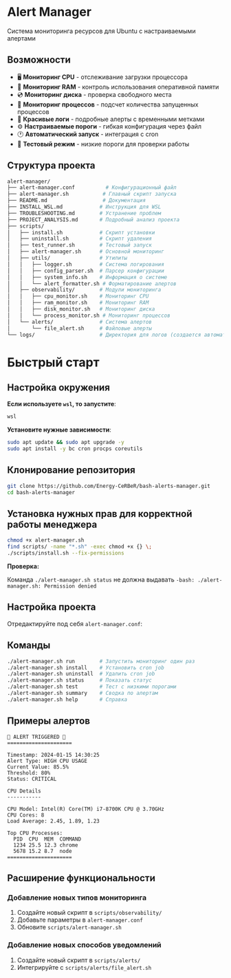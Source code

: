 # Alert Manager

Система мониторинга ресурсов для Ubuntu с настраиваемыми алертами

## Возможности

- 🖥️ **Мониторинг CPU** - отслеживание загрузки процессора
- 💾 **Мониторинг RAM** - контроль использования оперативной памяти  
- 💿 **Мониторинг диска** - проверка свободного места
- 🔄 **Мониторинг процессов** - подсчет количества запущенных процессов
- 📝 **Красивые логи** - подробные алерты с временными метками
- ⚙️ **Настраиваемые пороги** - гибкая конфигурация через файл
- 🕐 **Автоматический запуск** - интеграция с cron
- 🧪 **Тестовый режим** - низкие пороги для проверки работы

## Структура проекта

```bash
alert-manager/
├── alert-manager.conf          # Конфигурационный файл
├── alert-manager.sh           # Главный скрипт запуска
├── README.md                  # Документация
├── INSTALL_WSL.md            # Инструкция для WSL
├── TROUBLESHOOTING.md        # Устранение проблем
├── PROJECT_ANALYSIS.md       # Подробный анализ проекта
├── scripts/
│   ├── install.sh            # Скрипт установки
│   ├── uninstall.sh          # Скрипт удаления
│   ├── test_runner.sh        # Тестовый запуск
│   ├── alert-manager.sh      # Основной мониторинг
│   ├── utils/                # Утилиты
│   │   ├── logger.sh         # Система логирования
│   │   ├── config_parser.sh  # Парсер конфигурации
│   │   ├── system_info.sh    # Информация о системе
│   │   └── alert_formatter.sh # Форматирование алертов
│   ├── observability/        # Модули мониторинга
│   │   ├── cpu_monitor.sh    # Мониторинг CPU
│   │   ├── ram_monitor.sh    # Мониторинг RAM
│   │   ├── disk_monitor.sh   # Мониторинг диска
│   │   └── process_monitor.sh # Мониторинг процессов
│   └── alerts/               # Система алертов
│       └── file_alert.sh     # Файловые алерты
└── logs/                     # Директория для логов (создается автоматически)               # Директория для логов (создается автоматически)
```

# Быстрый старт

## Настройка окружения

**Если используете `wsl`, то запустите**:

```powershell
wsl
```

**Установите нужные зависимости**:

```bash
sudo apt update && sudo apt upgrade -y
sudo apt install -y bc cron procps coreutils
```

## Клонирование репозитория

```bash
git clone https://github.com/Energy-CeRBeR/bash-alerts-manager.git
cd bash-alerts-manager
```

## Установка нужных прав для корректной работы менеджера

```bash
chmod +x alert-manager.sh
find scripts/ -name "*.sh" -exec chmod +x {} \;
./scripts/install.sh --fix-permissions
```

**Проверка:**

Команда `./alert-manager.sh status` не должна выдавать `-bash: ./alert-manager.sh: Permission denied`

## Настройка проекта

Отредактируйте под себя `alert-manager.conf`:

## Команды

```bash
./alert-manager.sh run        # Запустить мониторинг один раз
./alert-manager.sh install    # Установить cron job
./alert-manager.sh uninstall  # Удалить cron job
./alert-manager.sh status     # Показать статус
./alert-manager.sh test       # Тест с низкими порогами
./alert-manager.sh summary    # Сводка по алертам
./alert-manager.sh help       # Справка
```

## Примеры алертов

```
🚨 ALERT TRIGGERED 🚨
=====================

Timestamp: 2024-01-15 14:30:25
Alert Type: HIGH CPU USAGE
Current Value: 85.5%
Threshold: 80%
Status: CRITICAL

CPU Details
-----------

CPU Model: Intel(R) Core(TM) i7-8700K CPU @ 3.70GHz
CPU Cores: 8
Load Average: 2.45, 1.89, 1.23

Top CPU Processes:
  PID  CPU  MEM  COMMAND
  1234 25.5 12.3 chrome
  5678 15.2 8.7  node
=====================
```

## Расширение функциональности

### Добавление новых типов мониторинга

1. Создайте новый скрипт в `scripts/observability/`
2. Добавьте параметры в `alert-manager.conf`
3. Обновите `scripts/alert-manager.sh`

### Добавление новых способов уведомлений

1. Создайте новый скрипт в `scripts/alerts/`
2. Интегрируйте с `scripts/alerts/file_alert.sh`
